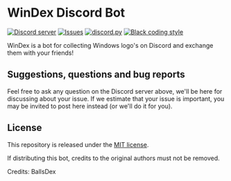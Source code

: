 # WinDex Discord Bot

[![Discord server](https://discord.com/api/guilds/1185508138309386411/embed.png)](https://discord.gg/fTwe5UwQfB)
[![Issues](https://img.shields.io/github/issues/winwastaken/windex)](https://github.com/winwastaken/windex/issues)
[![discord.py](https://img.shields.io/badge/discord-py-blue.svg)](https://github.com/Rapptz/discord.py)
[![Black coding style](https://img.shields.io/badge/code%20style-black-000000.svg)](https://github.com/ambv/black)

WinDex is a bot for collecting Windows logo's on Discord and exchange them with your friends!

## Suggestions, questions and bug reports

Feel free to ask any question on the Discord server above, we'll be here for discussing about your
issue. If we estimate that your issue is important, you may be invited to post here instead (or
we'll do it for you).


## License

This repository is released under the [MIT license](https://opensource.org/licenses/MIT).

If distributing this bot, credits to the original authors must not be removed.

Credits: BallsDex

